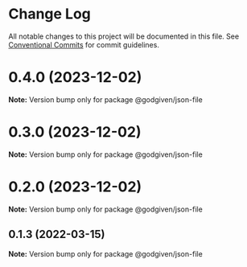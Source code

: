 # Change Log

All notable changes to this project will be documented in this file.
See [Conventional Commits](https://conventionalcommits.org) for commit guidelines.

# 0.4.0 (2023-12-02)

**Note:** Version bump only for package @godgiven/json-file





# 0.3.0 (2023-12-02)

**Note:** Version bump only for package @godgiven/json-file





# 0.2.0 (2023-12-02)

**Note:** Version bump only for package @godgiven/json-file






## 0.1.3 (2022-03-15)

**Note:** Version bump only for package @godgiven/json-file
